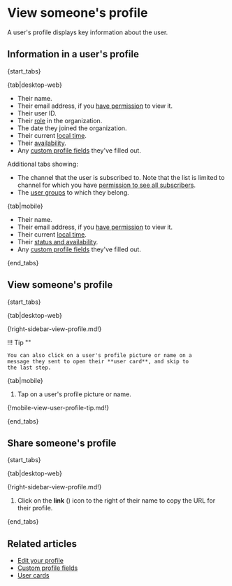 # View someone's profile

A user's profile displays key information about the user.

## Information in a user's profile

{start_tabs}

{tab|desktop-web}

- Their name.
- Their email address, if you [have
  permission](/help/configure-email-visibility) to view it.
- Their user ID.
- Their [role](/help/roles-and-permissions) in the organization.
- The date they joined the organization.
- Their current [local time](/help/change-your-timezone).
- Their [availability](/help/status-and-availability#availability).
- Any [custom profile fields](/help/custom-profile-fields) they've filled out.

Additional tabs showing:

- The channel that the user is subscribed to. Note that the list is limited to
  channel for which you have [permission to see all
  subscribers](/help/channel-permissions).
- The [user groups](/help/user-groups) to which they belong.

{tab|mobile}

- Their name.
- Their email address, if you [have
  permission](/help/configure-email-visibility) to view it.
- Their current [local time](/help/change-your-timezone).
- Their [status and availability](/help/status-and-availability).
- Any [custom profile fields](/help/custom-profile-fields) they've filled out.

{end_tabs}

## View someone's profile

{start_tabs}

{tab|desktop-web}

{!right-sidebar-view-profile.md!}

!!! Tip ""

    You can also click on a user's profile picture or name on a
    message they sent to open their **user card**, and skip to
    the last step.

{tab|mobile}

1. Tap on a user's profile picture or name.

{!mobile-view-user-profile-tip.md!}

{end_tabs}

## Share someone's profile

{start_tabs}

{tab|desktop-web}

{!right-sidebar-view-profile.md!}

1. Click on the **link** (<i class="zulip-icon zulip-icon-link"></i>)
   icon to the right of their name to copy the URL for their profile.

{end_tabs}

## Related articles

* [Edit your profile](/help/edit-your-profile)
* [Custom profile fields](/help/custom-profile-fields)
* [User cards](/help/user-cards)

